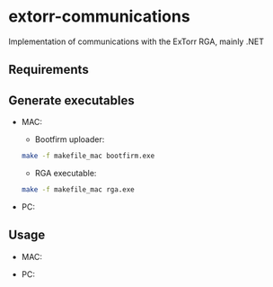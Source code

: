 # extorr-communications
Implementation of communications with the ExTorr RGA, mainly .NET

## Requirements

## Generate executables
- MAC:   
  - Bootfirm uploader:  
  ```bash
  make -f makefile_mac bootfirm.exe
  ```
  - RGA executable:  
  ```bash
  make -f makefile_mac rga.exe
  ```

- PC:

## Usage
- MAC:

- PC:
